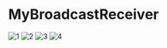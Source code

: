# MyBroadcastReceiver

![1](https://user-images.githubusercontent.com/35567854/74605650-320a4e80-50f4-11ea-9ef1-ae7a28bcf8fa.PNG)
![2](https://user-images.githubusercontent.com/35567854/74605651-32a2e500-50f4-11ea-9459-c0d5bf947862.PNG)
![3](https://user-images.githubusercontent.com/35567854/74605648-2fa7f480-50f4-11ea-83d2-17789df47b96.PNG)
![4](https://user-images.githubusercontent.com/35567854/74605649-3171b800-50f4-11ea-8240-bbe3e417b580.PNG)
